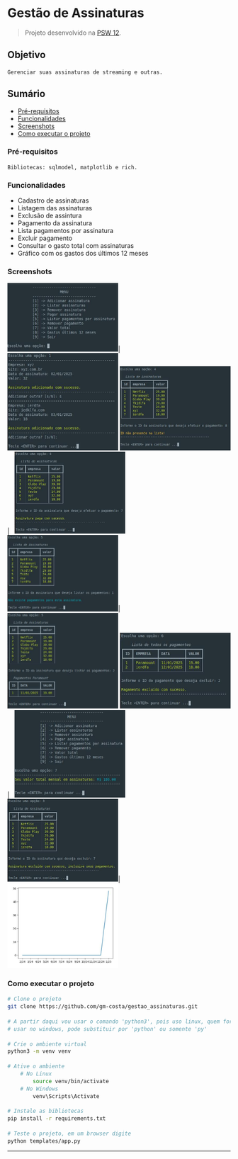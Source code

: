 # Gestão de Assinaturas

> Projeto desenvolvido na [PSW 12](https://pythonando.com.br "Pythonando").

## Objetivo

    Gerenciar suas assinaturas de streaming e outras.

## Sumário

- <a href='#pré-requesitos'>Pré-requisitos</a>
- <a href='#funcionalidades'>Funcionalidades</a>
- <a href='#screenshots'>Screenshots</a>
- <a href='#como-executar-o-projeto'>Como executar o projeto</a>

### Pré-requisitos

    Bibliotecas: sqlmodel, matplotlib e rich.

### Funcionalidades

- Cadastro de assinaturas
- Listagem das assinaturas
- Exclusão de assintura
- Pagamento da assinatura
- Lista pagamentos por assinatura
- Excluir pagamento
- Consultar o gasto total com assinaturas
- Gráfico com os gastos dos últimos 12 meses

### Screenshots

<img src="screenshots/menu.jpg" width="250">| &nbsp;&nbsp;<img src="screenshots/cadastro.jpg" width="250">
<img src="screenshots/pagamento_assinatura_inexistente.jpg" width="250">| &nbsp;&nbsp;<img src="screenshots/pagamento_assinatura_sucesso.jpg" width="250">
<img src="screenshots/assinatura_sem_pagamento.jpg" width="250">| &nbsp;&nbsp;<img src="screenshots/assinatura_com_pagamento.jpg" width="250">
<img src="screenshots/exclusao_pagamento.jpg" width="250">| &nbsp;&nbsp;<img src="screenshots/valor_total.jpg" width="250">
<img src="screenshots/exclusao_assinatura.jpg" width="250">| &nbsp;&nbsp;<img src="screenshots/gasto_anual.jpg" width="250">

### Como executar o projeto

```bash
# Clone o projeto
git clone https://github.com/gm-costa/gestao_assinaturas.git

# A partir daqui vou usar o comando 'python3', pois uso linux, quem for 
# usar no windows, pode substituir por 'python' ou somente 'py'

# Crie o ambiente virtual
python3 -m venv venv

# Ative o ambiente
    # No Linux
        source venv/bin/activate
    # No Windows
        venv\Scripts\Activate

# Instale as bibliotecas
pip install -r requirements.txt

# Teste o projeto, em um browser digite
python templates/app.py

```

---
